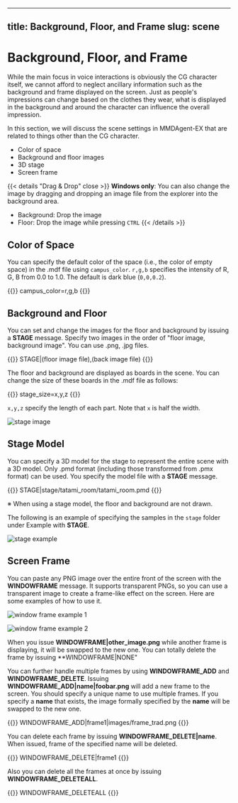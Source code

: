 

---
title: Background, Floor, and Frame
slug: scene
---

# Background, Floor, and Frame

While the main focus in voice interactions is obviously the CG character itself, we cannot afford to neglect ancillary information such as the background and frame displayed on the screen. Just as people's impressions can change based on the clothes they wear, what is displayed in the background and around the character can influence the overall impression.

In this section, we will discuss the scene settings in MMDAgent-EX that are related to things other than the CG character.

- Color of space
- Background and floor images
- 3D stage
- Screen frame

{{< details "Drag & Drop" close >}}
**Windows only**: You can also change the image by dragging and dropping an image file from the explorer into the background area.

- Background: Drop the image
- Floor: Drop the image while pressing `CTRL`
{{< /details >}}

## Color of Space

You can specify the default color of the space (i.e., the color of empty space) in the .mdf file using `campus_color`. `r,g,b` specifies the intensity of R, G, B from 0.0 to 1.0. The default is dark blue (`0,0,0.2`).

{{<mdf>}}
campus_color=r,g,b
{{</mdf>}}

## Background and Floor

You can set and change the images for the floor and background by issuing a **STAGE** message. Specify two images in the order of "floor image, background image". You can use .png, .jpg files.

{{<message>}}
STAGE|(floor image file),(back image file)
{{</message>}}

The floor and background are displayed as boards in the scene. You can change the size of these boards in the .mdf file as follows:

{{<mdf>}}
stage_size=x,y,z
{{</mdf>}}

`x,y,z` specify the length of each part. Note that `x` is half the width.

![stage image](/images/stage.png)

## Stage Model

You can specify a 3D model for the stage to represent the entire scene with a 3D model. Only .pmd format (including those transformed from .pmx format) can be used. You specify the model file with a **STAGE** message.

{{<message>}}
<eps> STAGE|stage/tatami_room/tatami_room.pmd
{{</message>}}

※ When using a stage model, the floor and background are not drawn.

The following is an example of specifying the samples in the `stage` folder under Example with **STAGE**.

![stage example](/images/stage_example.png)

## Screen Frame

You can paste any PNG image over the entire front of the screen with the **WINDOWFRAME** message. It supports transparent PNGs, so you can use a transparent image to create a frame-like effect on the screen. Here are some examples of how to use it.

![window frame example 1](/images/windowframe_example.png)

![window frame example 2](/images/windowframe_example2.png)

When you issue **WINDOWFRAME|other_image.png** while another frame is displaying, it will be swapped to the new one.  You can totally delete the frame by issuing **WINDOWFRAME|NONE"

You can further handle multiple frames by using **WINDOWFRAME_ADD** and **WINDOWFRAME_DELETE**.  Issuing **WINDOWFRAME_ADD|name|foobar.png** will add a new frame to the screen.  You should specify a unique name to use multiple frames.  If you specify a **name** that exists, the image formally specified by the **name** will be swapped to the new one.

{{<message>}}
<eps> WINDOWFRAME_ADD|frame1|images/frame_trad.png
{{</message>}}

You can delete each frame by issuing **WINDOWFRAME_DELETE|name**.  When issued, frame of the specified name will be deleted.

{{<message>}}
<eps> WINDOWFRAME_DELETE|frame1
{{</message>}}

Also you can delete all the frames at once by issuing **WINDOWFRAME_DELETEALL**.

{{<message>}}
<eps> WINDOWFRAME_DELETEALL
{{</message>}}

